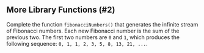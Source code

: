 ## More Library Functions (#2)

Complete the function `fibonacciNumbers()` that generates the infinite stream 
of Fibonacci numbers.
Each new Fibonacci number is the sum of the previous two.
The first two numbers are `0` and `1`, which produces the following sequence:
`0, 1, 1, 2, 3, 5, 8, 13, 21, ...`.

